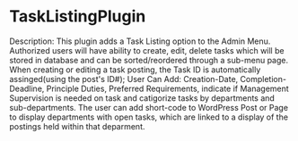 # TaskListingPlugin

Description: This plugin adds a Task Listing option to the Admin Menu. Authorized users will have ability to create, edit, delete tasks which will be stored in database and can be sorted/reordered through a sub-menu page.  When creating or editing a task posting, the Task ID is automatically assinged(using the post's ID#); User Can Add: Creation-Date, Completion-Deadline, Principle Duties, Preferred Requirements, indicate if Management Supervision is needed on task and catigorize tasks by departments and sub-departments.  The user can add short-code to WordPress Post or Page to display departments with open tasks, which are linked to a display of the postings held within that deparment. 
